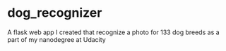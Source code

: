 # dog_recognizer
A flask web app I created that recognize a photo for 133 dog breeds as a part of my nanodegree at Udacity
